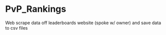 # PvP_Rankings
Web scrape data off leaderboards website (spoke w/ owner) and save data to csv files
